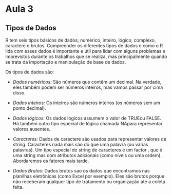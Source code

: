 # Aula 3
## Tipos de Dados
R tem seis tipos básicos de dados; numérico, inteiro, lógico, complexo, caractere e brutos. Compreender os diferentes tipos de dados e como o R lida com esses dados é importante e útil para lidar com alguns problemas e imprevistos durante os trabalhos que se realiza, mas principalmente quando se trata da importação e manipulação de base de dados. 


Os tipos de dados são: 

* *Dados numéricos:* 
São números que contêm um decimal. Na verdade, eles também podem ser números inteiros, mas vamos passar por cima disso.

* *Dados inteiros:*
Os inteiros são números inteiros (os números sem um ponto decimal).

* *Dados lógicos:*
Os dados lógicos assumem o valor de TRUEou FALSE. Há também outro tipo especial de lógica chamada NApara representar valores ausentes.

* *Caracteres:*
Dados de caractere são usados para representar valores de string. Caracteres nada mais são do que uma palavra (ou várias palavras). Um tipo especial de string de caracteres é um factor , que é uma string mas com atributos adicionais (como níveis ou uma ordem). Abordaremos os fatores mais tarde.

* *Dados Brutos:*
Dados brutos sao os dados que encontramos nas planilhas eletrônicas (como Excel por exemplo). Eles são brutos porque não receberam qualquer tipo de tratamento ou organização até a coleta feita. 


